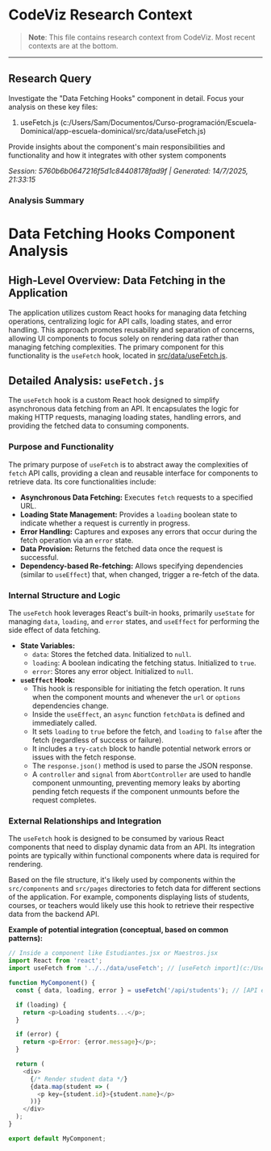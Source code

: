# CodeViz Research Context

> **Note**: This file contains research context from CodeViz. Most recent contexts are at the bottom.

---

## Research Query

Investigate the "Data Fetching Hooks" component in detail. Focus your analysis on these key files:
1. useFetch.js (c:/Users/Sam/Documentos/Curso-programación/Escuela-Dominical/app-escuela-dominical/src/data/useFetch.js)

Provide insights about the component's main responsibilities and functionality and how it integrates with other system components

*Session: 5760b6b0647216f5d1c84408178fad9f | Generated: 14/7/2025, 21:33:15*

### Analysis Summary

# Data Fetching Hooks Component Analysis

## High-Level Overview: Data Fetching in the Application

The application utilizes custom React hooks for managing data fetching operations, centralizing logic for API calls, loading states, and error handling. This approach promotes reusability and separation of concerns, allowing UI components to focus solely on rendering data rather than managing fetching complexities. The primary component for this functionality is the `useFetch` hook, located in [src/data/useFetch.js](c:/Users/Sam/Documentos/Curso-programación/Escuela-Dominical/app-escuela-dominical/src/data/useFetch.js).

## Detailed Analysis: `useFetch.js`

The `useFetch` hook is a custom React hook designed to simplify asynchronous data fetching from an API. It encapsulates the logic for making HTTP requests, managing loading states, handling errors, and providing the fetched data to consuming components.

### Purpose and Functionality

The primary purpose of `useFetch` is to abstract away the complexities of `fetch` API calls, providing a clean and reusable interface for components to retrieve data. Its core functionalities include:

*   **Asynchronous Data Fetching:** Executes `fetch` requests to a specified URL.
*   **Loading State Management:** Provides a `loading` boolean state to indicate whether a request is currently in progress.
*   **Error Handling:** Captures and exposes any errors that occur during the fetch operation via an `error` state.
*   **Data Provision:** Returns the fetched data once the request is successful.
*   **Dependency-based Re-fetching:** Allows specifying dependencies (similar to `useEffect`) that, when changed, trigger a re-fetch of the data.

### Internal Structure and Logic

The `useFetch` hook leverages React's built-in hooks, primarily `useState` for managing `data`, `loading`, and `error` states, and `useEffect` for performing the side effect of data fetching.

*   **State Variables:**
    *   `data`: Stores the fetched data. Initialized to `null`.
    *   `loading`: A boolean indicating the fetching status. Initialized to `true`.
    *   `error`: Stores any error object. Initialized to `null`.
*   **`useEffect` Hook:**
    *   This hook is responsible for initiating the fetch operation. It runs when the component mounts and whenever the `url` or `options` dependencies change.
    *   Inside the `useEffect`, an `async` function `fetchData` is defined and immediately called.
    *   It sets `loading` to `true` before the fetch, and `loading` to `false` after the fetch (regardless of success or failure).
    *   It includes a `try-catch` block to handle potential network errors or issues with the fetch response.
    *   The `response.json()` method is used to parse the JSON response.
    *   A `controller` and `signal` from `AbortController` are used to handle component unmounting, preventing memory leaks by aborting pending fetch requests if the component unmounts before the request completes.

### External Relationships and Integration

The `useFetch` hook is designed to be consumed by various React components that need to display dynamic data from an API. Its integration points are typically within functional components where data is required for rendering.

Based on the file structure, it's likely used by components within the `src/components` and `src/pages` directories to fetch data for different sections of the application. For example, components displaying lists of students, courses, or teachers would likely use this hook to retrieve their respective data from the backend API.

**Example of potential integration (conceptual, based on common patterns):**

```javascript
// Inside a component like Estudiantes.jsx or Maestros.jsx
import React from 'react';
import useFetch from '../../data/useFetch'; // [useFetch import](c:/Users/Sam/Documentos/Curso-programación/Escuela-Dominical/app-escuela-dominical/src/data/useFetch.js)

function MyComponent() {
  const { data, loading, error } = useFetch('/api/students'); // [API endpoint example]

  if (loading) {
    return <p>Loading students...</p>;
  }

  if (error) {
    return <p>Error: {error.message}</p>;
  }

  return (
    <div>
      {/* Render student data */}
      {data.map(student => (
        <p key={student.id}>{student.name}</p>
      ))}
    </div>
  );
}

export default MyComponent;
```

